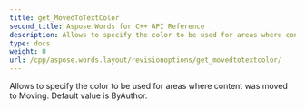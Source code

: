 ```yaml
---
title: get_MovedToTextColor
second_title: Aspose.Words for C++ API Reference
description: Allows to specify the color to be used for areas where content was moved to Moving. Default value is ByAuthor. 
type: docs
weight: 0
url: /cpp/aspose.words.layout/revisionoptions/get_movedtotextcolor/
---
```


Allows to specify the color to be used for areas where content was moved to Moving. Default value is ByAuthor. 

